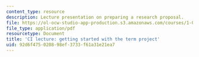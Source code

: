 ```yaml
---
content_type: resource
description: Lecture presentation on preparing a research proposal.
file: https://ol-ocw-studio-app-production.s3.amazonaws.com/courses/1-018j-ecology-i-the-earth-system-fall-2009/92d6f475020898ef3733f61a31e21ea7_MIT1_018JF09_Lec04.pdf
file_type: application/pdf
resourcetype: Document
title: 'CI lecture: getting started with the term project'
uid: 92d6f475-0208-98ef-3733-f61a31e21ea7
---
```

